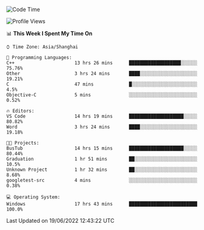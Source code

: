 <!--START_SECTION:waka-->
![Code Time](http://img.shields.io/badge/Code%20Time-134%20hrs%2058%20mins-blue)

![Profile Views](http://img.shields.io/badge/Profile%20Views-0-blue)

📊 **This Week I Spent My Time On** 

```text
⌚︎ Time Zone: Asia/Shanghai

💬 Programming Languages: 
C++                      13 hrs 26 mins      ███████████████████░░░░░░   75.76% 
Other                    3 hrs 24 mins       ████░░░░░░░░░░░░░░░░░░░░░   19.21% 
C                        47 mins             █░░░░░░░░░░░░░░░░░░░░░░░░   4.5% 
Objective-C              5 mins              ░░░░░░░░░░░░░░░░░░░░░░░░░   0.52%

🔥 Editors: 
VS Code                  14 hrs 19 mins      ████████████████████░░░░░   80.82% 
Word                     3 hrs 24 mins       ████░░░░░░░░░░░░░░░░░░░░░   19.18%

🐱‍💻 Projects: 
BusTub                   14 hrs 15 mins      ████████████████████░░░░░   80.44% 
Graduation               1 hr 51 mins        ██░░░░░░░░░░░░░░░░░░░░░░░   10.5% 
Unknown Project          1 hr 32 mins        ██░░░░░░░░░░░░░░░░░░░░░░░   8.68% 
googletest-src           4 mins              ░░░░░░░░░░░░░░░░░░░░░░░░░   0.38%

💻 Operating System: 
Windows                  17 hrs 43 mins      █████████████████████████   100.0%

```


 Last Updated on 19/06/2022 12:43:22 UTC
<!--END_SECTION:waka-->